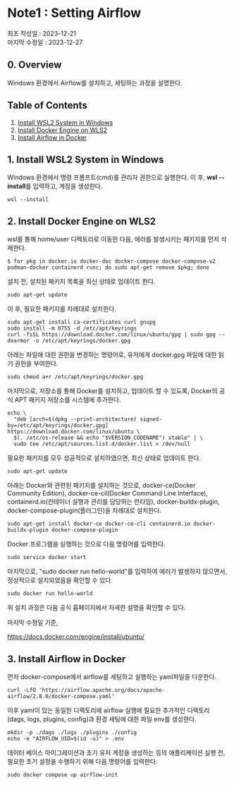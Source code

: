 # Note1 : Setting Airflow  
최초 작성일 : 2023-12-21  
마지막 수정일 : 2023-12-27
  
## 0. Overview
Windows 환경에서 Airflow를 설치하고, 세팅하는 과정을 설명한다.

## Table of Contents
1. [Install WSL2 System in Windows](#1.-Install-WSL2-system-in-Windows)
2. [Install Docker Engine on WLS2](#2.-Install-Docker-Engine-on-WLS2)
3. [Install Airflow in Docker](#3.-Install-Airflow-in-Docker) 



## 1. Install WSL2 System in Windows
Windows 환경에서 명령 프롬프트(cmd)를 관리자 권한으로 실행한다. 이 후, **wsl --install**를 입력하고, 계정을 생성한다.

```console
wsl --install
```

## 2. Install Docker Engine on WLS2
wsl를 통해 home/user 디렉토리로 이동한 다음, 에러를 발생시키는 패키지를 먼저 삭제한다.
```console
$ for pkg in docker.io docker-doc docker-compose docker-compose-v2 podman-docker containerd runc; do sudo apt-get remove $pkg; done
```

설치 전, 설치된 패키지 목록을 최신 상태로 업데이트 한다.
```console
sudo apt-get update
```
이 후, 필요한 패키지를 차례대로 설치한다.
```console
sudo apt-get install ca-certificates curl gnupg
sudo install -m 0755 -d /etc/apt/keyrings
curl -fsSL https://download.docker.com/linux/ubuntu/gpg | sudo gpg --dearmor -o /etc/apt/keyrings/docker.gpg
```
아래는 파일에 대한 권한을 변경하는 명령어로, 유저에게 docker.gpg 파일에 대한 읽기 권한을 부여한다.
```console
sudo chmod a+r /etc/apt/keyrings/docker.gpg
```
마지막으로, 저장소를 통해 Docker를 설치하고, 업데이트 할 수 있도록, Docker의 공식 APT 패키지 저장소를 시스템에 추가한다.
```console
echo \
  "deb [arch=$(dpkg --print-architecture) signed-by=/etc/apt/keyrings/docker.gpg] https://download.docker.com/linux/ubuntu \
  $(. /etc/os-release && echo "$VERSION_CODENAME") stable" | \
  sudo tee /etc/apt/sources.list.d/docker.list > /dev/null
```
필요한 패키지를 모두 성공적으로 설치하였으면, 최신 상태로 업데이트 한다.
```console
sudo apt-get update
```
아래는 Docker와 관련된 패키지를 설치하는 것으로, docker-ce(Docker Community Edition), docker-ce-cil(Docker Command Line Interface), containerd.io(컨테이너 실행과 관리를 담당하는 런타임), docker-buildx-plugin, docker-compose-plugin(플러그인)을 차례대로 설치한다.
```console
sudo apt-get install docker-ce docker-ce-cli containerd.io docker-buildx-plugin docker-compose-plugin
```
Docker 프로그램을 실행하는 것으로 다음 명령어를 입력한다.
```console
sudo service docker start
```
마지막으로, "sudo docker run hello-world"를 입력하여 에러가 발생하지 않으면서, 정상적으로 설치되었음을 확인할 수 있다.
```console
sudo docker run hello-world
```

위 설치 과정은 다음 공식 홈페이지에서 자세한 설명을 확인할 수 있다.  



마지막 수정일 기준,  

https://docs.docker.com/engine/install/ubuntu/
## 3. Install Airflow in Docker

먼저 docker-compose에서 airflow를 세팅하고 실행하는 yaml파일을 다운한다.
```console
curl -LfO 'https://airflow.apache.org/docs/apache-airflow/2.8.0/docker-compose.yaml'
```

이후 yaml이 있는 동일한 디렉토리에 airflow 실행에 필요한 추가적인 디렉토리 (dags, logs, plugins, config)과 환경 세팅에 대한 파일 env를 생성한다.
```console
mkdir -p ./dags ./logs ./plugins ./config
echo -e "AIRFLOW_UID=$(id -u)" > .env
```

데이터 베이스 마이그레이션과 초기 유저 계정을 생성하는 등의 애플리케이션 실행 전, 필요한 초기 설정을 수행하기 위해 다음 명령어를 입력한다.

```console
sudo docker compose up airflow-init
```
